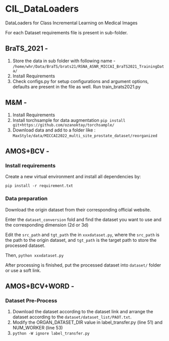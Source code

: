 # CIL_DataLoaders
DataLoaders for Class Incremental Learning on Medical Images

For each Dataset requirements file is present in sub-folder.

## BraTS_2021 -
1. Store the data in sub folder with following name - `/home/whr/Data/BraTS/brats21/RSNA_ASNR_MICCAI_BraTS2021_TrainingData/`
2. Install Requirements
3. Check configs.py for setup configurations and argument options, defaults are present in the file as well. Run train_brats2021.py

## M&M -
1. Install Requirements
2. Install torchsample for data augmentation ```pip install git+https://github.com/ozanoktay/torchsample/```
3. Download data and add to a folder like : `MaxStyle/data/MICCAI2022_multi_site_prostate_dataset/reorganized`

## AMOS+BCV - 
### Install requirements
Create a new virtual environment and install all dependencies by:
```
pip install -r requirement.txt
```
### Data preparation
Download the origin dataset from their corresponding official website.

Enter the `dataset_conversion` fold and find the dataset you want to use and the corresponding dimension (2d or 3d)

Edit the `src_path` and `tgt_path` the in `xxxdataset.py`, where the `src_path` is the path to the origin dataset, and `tgt_path` is the target path to store the processed dataset.

Then, `python xxxdataset.py`

After processing is finished, put the processed dataset into `dataset/` folder or use a soft link.

## AMOS+BCV+WORD -
### Dataset Pre-Process 
1. Download the dataset according to the dataset link and arrange the dataset according to the `dataset/dataset_list/PAOT.txt`.  
2. Modify the ORGAN_DATASET_DIR value in label_transfer.py (line 51) and NUM_WORKER (line 53)  
3. `python -W ignore label_transfer.py`

